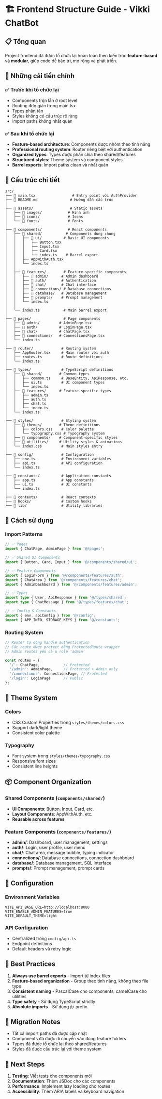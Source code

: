 # 🏗️ Frontend Structure Guide - Vikki ChatBot

## 📋 Tổng quan

Project frontend đã được tổ chức lại hoàn toàn theo kiến trúc **feature-based** và **modular**, giúp code dễ bảo trì, mở rộng và phát triển.

## 🎯 Những cải tiến chính

### ✅ Trước khi tổ chức lại
- Components trộn lẫn ở root level
- Routing đơn giản trong main.tsx
- Types phân tán
- Styles không có cấu trúc rõ ràng
- Import paths không nhất quán

### ✅ Sau khi tổ chức lại
- **Feature-based architecture**: Components được nhóm theo tính năng
- **Professional routing system**: Router riêng biệt với authentication
- **Organized types**: Types được phân chia theo shared/features
- **Structured styles**: Theme system và component styles
- **Barrel exports**: Import paths clean và nhất quán

## 📁 Cấu trúc chi tiết

```
src/
├── 📄 main.tsx                 # Entry point với AuthProvider
├── 📄 README.md               # Hướng dẫn cấu trúc
│
├── 📁 assets/                 # Static assets
│   ├── 📁 images/            # Hình ảnh
│   ├── 📁 icons/             # Icons
│   └── 📁 fonts/             # Fonts
│
├── 📁 components/            # React components
│   ├── 📁 shared/           # Components dùng chung
│   │   ├── 📁 ui/          # Basic UI components
│   │   │   ├── Button.tsx
│   │   │   ├── Input.tsx
│   │   │   ├── Card.tsx
│   │   │   └── index.ts    # Barrel export
│   │   ├── AppWithAuth.tsx
│   │   └── index.ts
│   │
│   ├── 📁 features/        # Feature-specific components
│   │   ├── 📁 admin/      # Admin dashboard
│   │   ├── 📁 auth/       # Authentication
│   │   ├── 📁 chat/       # Chat interface
│   │   ├── 📁 connections/ # Database connections
│   │   ├── 📁 database/   # Database management
│   │   ├── 📁 prompts/    # Prompt management
│   │   └── index.ts
│   │
│   └── index.ts           # Main barrel export
│
├── 📁 pages/               # Page components
│   ├── 📁 admin/         # AdminPage.tsx
│   ├── 📁 auth/          # LoginPage.tsx
│   ├── 📁 chat/          # ChatPage.tsx
│   ├── 📁 connections/   # ConnectionsPage.tsx
│   └── index.ts
│
├── 📁 router/             # Routing system
│   ├── AppRouter.tsx     # Main router với auth
│   ├── routes.ts         # Route definitions
│   └── index.ts
│
├── 📁 types/              # TypeScript definitions
│   ├── 📁 shared/        # Common types
│   │   ├── common.ts     # BaseEntity, ApiResponse, etc.
│   │   ├── ui.ts         # UI component types
│   │   └── index.ts
│   ├── 📁 features/      # Feature-specific types
│   │   ├── admin.ts
│   │   ├── auth.ts
│   │   ├── chat.ts
│   │   └── index.ts
│   └── index.ts
│
├── 📁 styles/             # Styling system
│   ├── 📁 themes/        # Theme definitions
│   │   ├── colors.css    # Color palette
│   │   └── typography.css # Typography system
│   ├── 📁 components/    # Component-specific styles
│   ├── 📁 utilities/     # Utility styles & animations
│   └── index.css         # Main styles entry
│
├── 📁 config/             # Configuration
│   ├── env.ts            # Environment variables
│   ├── api.ts            # API configuration
│   └── index.ts
│
├── 📁 constants/          # Application constants
│   ├── app.ts            # App constants
│   ├── ui.ts             # UI constants
│   └── index.ts
│
├── 📁 contexts/           # React contexts
├── 📁 hooks/              # Custom hooks
└── 📁 lib/                # Utility libraries
```

## 🚀 Cách sử dụng

### Import Patterns

```typescript
// ✅ Pages
import { ChatPage, AdminPage } from '@/pages';

// ✅ Shared UI Components
import { Button, Card, Input } from '@/components/shared/ui';

// ✅ Feature Components
import { LoginForm } from '@/components/features/auth';
import { ChatArea } from '@/components/features/chat';
import { AdminDashboard } from '@/components/features/admin';

// ✅ Types
import type { User, ApiResponse } from '@/types/shared';
import type { ChatMessage } from '@/types/features/chat';

// ✅ Config & Constants
import { env, apiConfig } from '@/config';
import { APP_INFO, STORAGE_KEYS } from '@/constants';
```

### Routing System

```typescript
// Router tự động handle authentication
// Các route được protect bằng ProtectedRoute wrapper
// Admin routes yêu cầu role 'admin'

const routes = {
  '/': ChatPage,           // Protected
  '/admin': AdminPage,     // Protected + Admin only
  '/connections': ConnectionsPage, // Protected
  '/login': LoginPage      // Public
};
```

## 🎨 Theme System

### Colors
- CSS Custom Properties trong `styles/themes/colors.css`
- Support dark/light theme
- Consistent color palette

### Typography
- Font system trong `styles/themes/typography.css`
- Responsive font sizes
- Consistent line heights

## 📦 Component Organization

### Shared Components (`components/shared/`)
- **UI Components**: Button, Input, Card, etc.
- **Layout Components**: AppWithAuth, etc.
- **Reusable across features**

### Feature Components (`components/features/`)
- **admin/**: Dashboard, user management, settings
- **auth/**: Login, user profile, user menu
- **chat/**: Chat area, message bubble, typing indicator
- **connections/**: Database connections, connection dashboard
- **database/**: Database management, SQL interface
- **prompts/**: Prompt management, prompt cards

## 🔧 Configuration

### Environment Variables
```env
VITE_API_BASE_URL=http://localhost:8000
VITE_ENABLE_ADMIN_FEATURES=true
VITE_DEFAULT_THEME=light
```

### API Configuration
- Centralized trong `config/api.ts`
- Endpoint definitions
- Default headers và retry logic

## 📝 Best Practices

1. **Always use barrel exports** - Import từ index files
2. **Feature-based organization** - Group theo tính năng, không theo file type
3. **Consistent naming** - PascalCase cho components, camelCase cho utilities
4. **Type safety** - Sử dụng TypeScript strictly
5. **Absolute imports** - Sử dụng `@/` prefix

## 🔄 Migration Notes

- Tất cả import paths đã được cập nhật
- Components đã được di chuyển vào đúng feature folders
- Types đã được tổ chức lại theo shared/features
- Styles đã được cấu trúc lại với theme system

## 🎯 Next Steps

1. **Testing**: Viết tests cho components mới
2. **Documentation**: Thêm JSDoc cho các components
3. **Performance**: Implement lazy loading cho routes
4. **Accessibility**: Thêm ARIA labels và keyboard navigation
